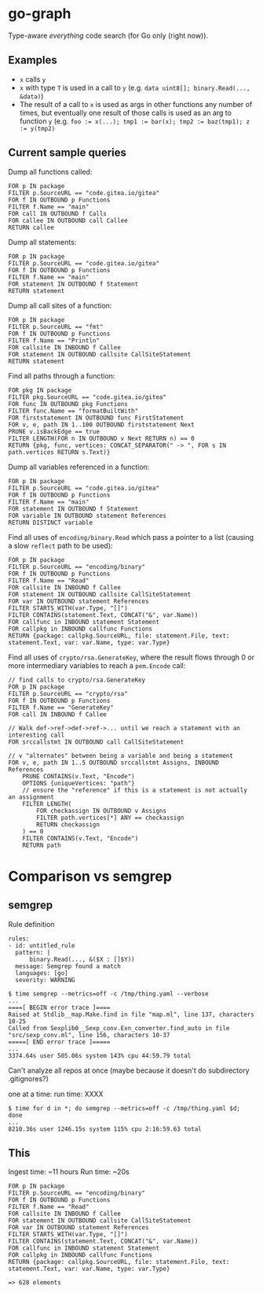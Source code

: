 # go-graph

Type-aware _everything_ code search (for Go only (right now)).

## Examples

* `x` calls `y`
* `x` with type `T` is used in a call to `y` (e.g. `data uint8[]; binary.Read(..., &data)`)
* The result of a call to `x` is used as args in other functions any number of times, but eventually one result of those calls is used as an arg to function `y` (e.g. `foo := x(...); tmp1 := bar(x); tmp2 := baz(tmp1); z := y(tmp2)`


## Current sample queries

Dump all functions called:
```
FOR p IN package
FILTER p.SourceURL == "code.gitea.io/gitea"
FOR f IN OUTBOUND p Functions
FILTER f.Name == "main"
FOR call IN OUTBOUND f Calls
FOR callee IN OUTBOUND call Callee
RETURN callee
```

Dump all statements:
```
FOR p IN package
FILTER p.SourceURL == "code.gitea.io/gitea"
FOR f IN OUTBOUND p Functions
FILTER f.Name == "main"
FOR statement IN OUTBOUND f Statement
RETURN statement
```

Dump all call sites of a function:
```
FOR p IN package
FILTER p.SourceURL == "fmt"
FOR f IN OUTBOUND p Functions
FILTER f.Name == "Println"
FOR callsite IN INBOUND f Callee
FOR statement IN OUTBOUND callsite CallSiteStatement
RETURN statement
```

Find all paths through a function:
```
FOR pkg IN package
FILTER pkg.SourceURL == "code.gitea.io/gitea"
FOR func IN OUTBOUND pkg Functions
FILTER func.Name == "formatBuiltWith"
FOR firststatement IN OUTBOUND func FirstStatement
FOR v, e, path IN 1..100 OUTBOUND firststatement Next
PRUNE v.isBackEdge == true
FILTER LENGTH(FOR n IN OUTBOUND v Next RETURN n) == 0
RETURN {pkg, func, vertices: CONCAT_SEPARATOR(" -> ", FOR s IN path.vertices RETURN s.Text)}
```

Dump all variables referenced in a function:
```
FOR p IN package
FILTER p.SourceURL == "code.gitea.io/gitea"
FOR f IN OUTBOUND p Functions
FILTER f.Name == "main"
FOR statement IN OUTBOUND f Statement
FOR variable IN OUTBOUND statement References
RETURN DISTINCT variable
```

Find all uses of `encoding/binary.Read` which pass a pointer to a list (causing a slow `reflect` path to be used):
```
FOR p IN package
FILTER p.SourceURL == "encoding/binary"
FOR f IN OUTBOUND p Functions
FILTER f.Name == "Read"
FOR callsite IN INBOUND f Callee
FOR statement IN OUTBOUND callsite CallSiteStatement
FOR var IN OUTBOUND statement References
FILTER STARTS_WITH(var.Type, "[]")
FILTER CONTAINS(statement.Text, CONCAT("&", var.Name))
FOR callfunc in INBOUND statement Statement
FOR callpkg in INBOUND callfunc Functions
RETURN {package: callpkg.SourceURL, file: statement.File, text: statement.Text, var: var.Name, type: var.Type}
```

Find all uses of `crypto/rsa.GenerateKey`, where the result flows through 0 or more intermediary variables to reach a `pem.Encode` call:
```
// find calls to crypto/rsa.GenerateKey
FOR p IN package
FILTER p.SourceURL == "crypto/rsa"
FOR f IN OUTBOUND p Functions
FILTER f.Name == "GenerateKey"
FOR call IN INBOUND f Callee

// Walk def->ref->def->ref->... until we reach a statement with an interesting call
FOR srccallstmt IN OUTBOUND call CallSiteStatement

// v "alternates" between being a variable and being a statement
FOR v, e, path IN 1..5 OUTBOUND srccallstmt Assigns, INBOUND References
    PRUNE CONTAINS(v.Text, "Encode")
    OPTIONS {uniqueVertices: "path"}
    // ensure the "reference" if this is a statement is not actually an assignment
    FILTER LENGTH(
        FOR checkassign IN OUTBOUND v Assigns
        FILTER path.vertices[*] ANY == checkassign
        RETURN checkassign
    ) == 0
    FILTER CONTAINS(v.Text, "Encode")
    RETURN path
```

# Comparison vs semgrep

## semgrep
Rule definition

```
rules:
- id: untitled_rule
  pattern: |
      binary.Read(..., &($X : []$Y))
  message: Semgrep found a match
  languages: [go]
  severity: WARNING
```

```
$ time semgrep --metrics=off -c /tmp/thing.yaml --verbose
...
====[ BEGIN error trace ]====
Raised at Stdlib__map.Make.find in file "map.ml", line 137, characters 10-25
Called from Sexplib0__Sexp_conv.Exn_converter.find_auto in file "src/sexp_conv.ml", line 156, characters 10-37
=====[ END error trace ]=====
...
3374.64s user 505.06s system 143% cpu 44:59.79 total
```
Can't analyze all repos at once (maybe because it doesn't do subdirectory .gitignores?)

one at a time:
run time: XXXX

```
$ time for d in *; do semgrep --metrics=off -c /tmp/thing.yaml $d; done
...
8210.36s user 1246.15s system 115% cpu 2:16:59.63 total
```

## This
Ingest time: ~11 hours
Run time: ~20s

```
FOR p IN package
FILTER p.SourceURL == "encoding/binary"
FOR f IN OUTBOUND p Functions
FILTER f.Name == "Read"
FOR callsite IN INBOUND f Callee
FOR statement IN OUTBOUND callsite CallSiteStatement
FOR var IN OUTBOUND statement References
FILTER STARTS_WITH(var.Type, "[]")
FILTER CONTAINS(statement.Text, CONCAT("&", var.Name))
FOR callfunc in INBOUND statement Statement
FOR callpkg in INBOUND callfunc Functions
RETURN {package: callpkg.SourceURL, file: statement.File, text: statement.Text, var: var.Name, type: var.Type}

=> 628 elements
```
